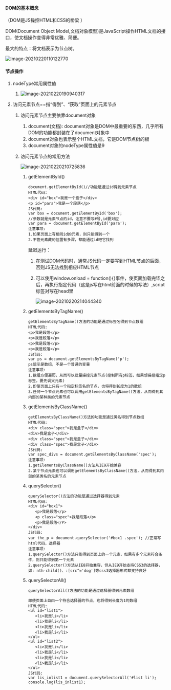 #### **DOM的基本概念**

（DOM是JS操控HTML和CSS的桥梁  ）

DOM(Document Object Model,文档对象模型)是JavaScript操作HTML文档的接口，使文档操作变得非常优雅、简便。

最大的特点：将文档表示为节点树。

![image-20210220110122770](C:\Users\11869\AppData\Roaming\Typora\typora-user-images\image-20210220110122770.png)

#### 节点操作

1. nodeType常用属性值

   1. ![image-20210220190940317](C:\Users\11869\AppData\Roaming\Typora\typora-user-images\image-20210220190940317.png)

2. 访问元素节点==指“得到”、“获取”页面上的元素节点

   1. 访问元素节点主要依靠document对象

      1. document(文档): document对象是DOM中最重要的东西，几乎所有DOM的功能都封装在了document对象中
      2. document对象也表示整个HTML文档，它是DOM节点树的根
      3. document对象的nodeType属性值是9

   2. 访问元素节点的常用方法

      ![image-20210220210725836](C:\Users\11869\AppData\Roaming\Typora\typora-user-images\image-20210220210725836.png)

      1. getElementById()

         ```
         document.getElementById()//功能是通过id得到元素节点
         HTML代码:
         <div id="box">我是一个盒子</div>
         <p id="para">我是一个段落</p>
         JS代码:
         var box = document.getElementById('box');
         //参数就是元素节点的id，注意不要写#号,id要对应
         var para = document.getElementById('para');
         注意事项:
         1.如果页面上有相同id的元素，则只能得到一个
         2.不管元素藏的位置有多深，都能通过id吧它找到
         ```

         延迟运行：

         1. ​	在测试DOM代码时，通常JS代码一定要写到HTML节点的后面，否则JS无法找到相应HTML节点

         2. 可以使用window.onload = function(){}事件，使页面加载完毕之后，再执行指定代码（这是js写在html前面的时候的写法）,script标签对写在head里

            ![image-20210220214044340](../AppData/Roaming/Typora/typora-user-images/image-20210220214044340.png)

      2. getElementsByTagName()

         ```
         getElementsByTagName()方法的功能是通过标签名得到节点数组
         HTML代码:
         <p>我是段落</p>
         <p>我是段落</p>
         <p>我是段落</p>
         <p>我是段落</p>
         JS代码:
         var ps = document.getElementsByTagName('p');
         ps暗示是数组，不是一个普通的变量
         注意事项:
         1.数组方便遍历，从而可以批量操控元素节点(控制所有p标签，如果想操控指定p标签，要先调父元素)
         2.即使页面上只有一个指定标签名的节点，也将得到长度为1的数组
         3.任何一个节点元素也可以调用getElementsByTagName()方法，从而得到其内部的某种类的元素节点
         ```

      3. getElementsByClassName()

         ```
         getElementsByClassName()方法的功能是通过类名得到节点数组
         HTML代码:
         <div class="spec">我是盒子</div>
         <div>我是盒子</div>
         <div class="spec">我是盒子</div>
         <div class="spec">我是盒子</div>
         JS代码:
         var spec_divs = document.getElementsByClassName('spec');
         注意事项:
         1.getElementsByClassName()方法从IE9开始兼容
         2.某个节点元素也可以调用getElementsByClassName()方法，从而得到其内部的某类名的元素节点
         ```

      4. querySelector()

         ```
         querySelector()方法的功能是通过选择器得到元素
         HTML代码:
         <div id="box1">
         	<p>我是段落</p>
         	<p class="spec">我是段落</p>
         	<p>我是段落</P>
         </div>
         JS代码:
         var the_p = document.querySelector('#box1 .spec'); //正常写html代码，选择器
         注意事项:
         1.querySelector()方法只能得到页面上的一个元素，如果有多个元素符合条件，则只能得到第一个元素
         2.querySelector()方法从IE8开始兼容，但从IE9开始支持CSS3的选择器，如: nth-child()、:[src^='dog']等css3选择器形式都支持良好
         ```

      5. querySelectorAll()

         ```
         querySelectorAll()方法的功能是通过选择器得到元素数组
         
         即使页面上自由一个符合选择器的节点，也将得到长度为1的数组
         HTML代码:
         <ul id="list1">
         	<li>我是li</li>
         	<li>我是li</li>
         	<li>我是li</li>
         	<li>我是li</li>
         </ul>
         <ul id="list2">
         	<li>我是li</li>
         	<li>我是li</li>
         	<li>我是li</li>
         	<li>我是li</li>
         </ul>
         JS代码:
         var lis_inlist1 = document.querySelectorAll('#list li');
         console.log(lis_inlist1);
         ```

         